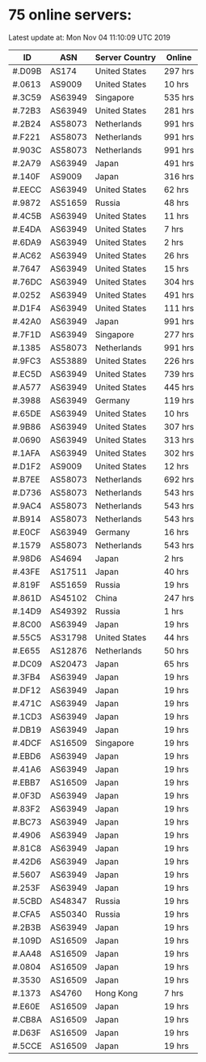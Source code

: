 # 75 online servers:

Latest update at: Mon Nov 04 11:10:09 UTC 2019

| ID | ASN | Server Country | Online |
| -- | --- | -------------- | ------ |
| #.D09B | AS174 | United States | 297 hrs |
| #.0613 | AS9009 | United States | 10 hrs |
| #.3C59 | AS63949 | Singapore | 535 hrs |
| #.72B3 | AS63949 | United States | 281 hrs |
| #.2B24 | AS58073 | Netherlands | 991 hrs |
| #.F221 | AS58073 | Netherlands | 991 hrs |
| #.903C | AS58073 | Netherlands | 991 hrs |
| #.2A79 | AS63949 | Japan | 491 hrs |
| #.140F | AS9009 | Japan | 316 hrs |
| #.EECC | AS63949 | United States | 62 hrs |
| #.9872 | AS51659 | Russia | 48 hrs |
| #.4C5B | AS63949 | United States | 11 hrs |
| #.E4DA | AS63949 | United States | 7 hrs |
| #.6DA9 | AS63949 | United States | 2 hrs |
| #.AC62 | AS63949 | United States | 26 hrs |
| #.7647 | AS63949 | United States | 15 hrs |
| #.76DC | AS63949 | United States | 304 hrs |
| #.0252 | AS63949 | United States | 491 hrs |
| #.D1F4 | AS63949 | United States | 111 hrs |
| #.42A0 | AS63949 | Japan | 991 hrs |
| #.7F1D | AS63949 | Singapore | 277 hrs |
| #.1385 | AS58073 | Netherlands | 991 hrs |
| #.9FC3 | AS53889 | United States | 226 hrs |
| #.EC5D | AS63949 | United States | 739 hrs |
| #.A577 | AS63949 | United States | 445 hrs |
| #.3988 | AS63949 | Germany | 119 hrs |
| #.65DE | AS63949 | United States | 10 hrs |
| #.9B86 | AS63949 | United States | 307 hrs |
| #.0690 | AS63949 | United States | 313 hrs |
| #.1AFA | AS63949 | United States | 302 hrs |
| #.D1F2 | AS9009 | United States | 12 hrs |
| #.B7EE | AS58073 | Netherlands | 692 hrs |
| #.D736 | AS58073 | Netherlands | 543 hrs |
| #.9AC4 | AS58073 | Netherlands | 543 hrs |
| #.B914 | AS58073 | Netherlands | 543 hrs |
| #.E0CF | AS63949 | Germany | 16 hrs |
| #.1579 | AS58073 | Netherlands | 543 hrs |
| #.98D6 | AS4694 | Japan | 2 hrs |
| #.43FE | AS17511 | Japan | 40 hrs |
| #.819F | AS51659 | Russia | 19 hrs |
| #.861D | AS45102 | China | 247 hrs |
| #.14D9 | AS49392 | Russia | 1 hrs |
| #.8C00 | AS63949 | Japan | 19 hrs |
| #.55C5 | AS31798 | United States | 44 hrs |
| #.E655 | AS12876 | Netherlands | 50 hrs |
| #.DC09 | AS20473 | Japan | 65 hrs |
| #.3FB4 | AS63949 | Japan | 19 hrs |
| #.DF12 | AS63949 | Japan | 19 hrs |
| #.471C | AS63949 | Japan | 19 hrs |
| #.1CD3 | AS63949 | Japan | 19 hrs |
| #.DB19 | AS63949 | Japan | 19 hrs |
| #.4DCF | AS16509 | Singapore | 19 hrs |
| #.EBD6 | AS63949 | Japan | 19 hrs |
| #.41A6 | AS63949 | Japan | 19 hrs |
| #.EBB7 | AS16509 | Japan | 19 hrs |
| #.0F3D | AS63949 | Japan | 19 hrs |
| #.83F2 | AS63949 | Japan | 19 hrs |
| #.BC73 | AS63949 | Japan | 19 hrs |
| #.4906 | AS63949 | Japan | 19 hrs |
| #.81C8 | AS63949 | Japan | 19 hrs |
| #.42D6 | AS63949 | Japan | 19 hrs |
| #.5607 | AS63949 | Japan | 19 hrs |
| #.253F | AS63949 | Japan | 19 hrs |
| #.5CBD | AS48347 | Russia | 19 hrs |
| #.CFA5 | AS50340 | Russia | 19 hrs |
| #.2B3B | AS63949 | Japan | 19 hrs |
| #.109D | AS16509 | Japan | 19 hrs |
| #.AA48 | AS16509 | Japan | 19 hrs |
| #.0804 | AS16509 | Japan | 19 hrs |
| #.3530 | AS16509 | Japan | 19 hrs |
| #.1373 | AS4760 | Hong Kong | 7 hrs |
| #.E60E | AS16509 | Japan | 19 hrs |
| #.CB8A | AS16509 | Japan | 19 hrs |
| #.D63F | AS16509 | Japan | 19 hrs |
| #.5CCE | AS16509 | Japan | 19 hrs |

